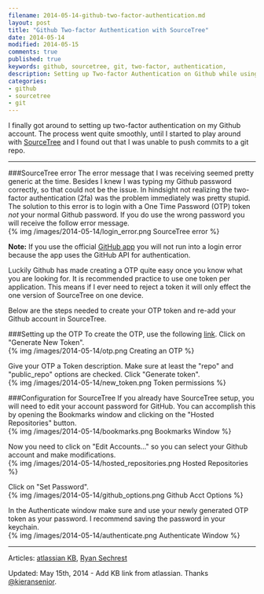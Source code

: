 ```yaml
---
filename: 2014-05-14-github-two-factor-authentication.md
layout: post
title: "Github Two-factor Authentication with SourceTree"
date: 2014-05-14
modified: 2014-05-15
comments: true
published: true
keywords: github, sourcetree, git, two-factor, authentication,
description: Setting up Two-factor Authentication on Github while using SourceTree.
categories: 
- github 
- sourcetree 
- git
---
```

I finally got around to setting up two-factor authentication on my Github account. The process went quite smoothly, until I started to play around with  [SourceTree](http://www.sourcetreeapp.com/) and I found out that I was unable to push commits to a git repo.

---

###SourceTree error
The error message that I was receiving seemed pretty generic at the time. Besides I knew I was typing my Github password correctly, so that could not be the issue. In hindsight not realizing the two-factor authentication (2fa) was the problem immediately was pretty stupid. The solution to this error is to login with a One Time Password (OTP)  token _not_ your normal Github password. If you do use the wrong password you will receive the follow error message.  
{% img /images/2014-05-14/login_error.png SourceTree error %}

**Note:** If you use the official [GitHub app](https://mac.github.com/) you will not run into a login error because the app uses the GitHub API for authentication.  

Luckily Github has made creating a OTP quite easy once you know what you are looking for. It is recommended practice to use one token per application. This means if I ever need to reject a token it will only effect the one version of SourceTree on one device.

Below are the steps needed to create your OTP token and re-add your Github account in SourceTree.

###Setting up the OTP
To create the OTP, use the following [link](https://github.com/settings/applications). Click on "Generate New Token".  
{% img /images/2014-05-14/otp.png Creating an OTP %}

Give your OTP a Token description. Make sure at least the "repo" and "public_repo" options are checked. Click "Generate token".  
{% img /images/2014-05-14/new_token.png Token permissions %}

###Configuration for SourceTree
If you already have SourceTree setup, you will need to edit your account password for GitHub. You can accomplish this by opening the Bookmarks window and clicking on the "Hosted Repositories" button.  
{% img /images/2014-05-14/bookmarks.png Bookmarks Window %}

Now you need to click on "Edit Accounts..." so you can select your Github account and make modifications.  
{% img /images/2014-05-14/hosted_repositories.png Hosted Repositories %}  

Click on "Set Password".  
{% img /images/2014-05-14/github_options.png Github Acct Options %}

In the Authenticate window make sure and use your newly generated OTP token as your password. I recommend saving the password in your keychain.  
{% img /images/2014-05-14/authenticate.png Authenticate Window %}

---

Articles: [atlassian KB](https://confluence.atlassian.com/display/SOURCETREEKB/Two-Factor+Authentication+%282FA%29+with+GitHub+in+SourceTree), 
[Ryan Sechrest](http://ryansechrest.com/2013/12/sourcetree-github-must-specify-two-factor-authentication-otp-code/)  

Updated: May 15th, 2014 - Add KB link from atlassian. Thanks [@kieransenior](https://twitter.com/kieransenior/statuses/466879257864847360).
